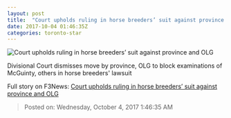 ```yaml
---
layout: post
title:  "Court upholds ruling in horse breeders’ suit against province and OLG"
date: 2017-10-04 01:46:35Z
categories: toronto-star
---
```


![Court upholds ruling in horse breeders’ suit against province and OLG](https://www.thestar.com/content/dam/thestar/news/queenspark/2017/10/03/court-upholds-ruling-in-horse-breeders-suit-against-province-and-olg/horses_and_slots.jpg)

Divisional Court dismisses move by province, OLG to block examinations of McGuinty, others in horse breeders' lawsuit


Full story on F3News: [Court upholds ruling in horse breeders’ suit against province and OLG](http://www.f3nws.com/n/kaCVFD)

> Posted on: Wednesday, October 4, 2017 1:46:35 AM
